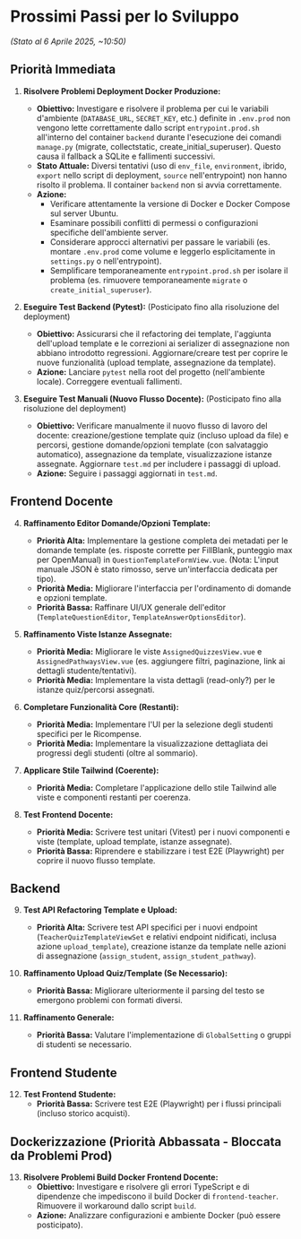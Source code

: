 # Prossimi Passi per lo Sviluppo

*(Stato al 6 Aprile 2025, ~10:50)*

## Priorità Immediata

1.  **Risolvere Problemi Deployment Docker Produzione:**
    *   **Obiettivo:** Investigare e risolvere il problema per cui le variabili d'ambiente (`DATABASE_URL`, `SECRET_KEY`, etc.) definite in `.env.prod` non vengono lette correttamente dallo script `entrypoint.prod.sh` all'interno del container `backend` durante l'esecuzione dei comandi `manage.py` (migrate, collectstatic, create_initial_superuser). Questo causa il fallback a SQLite e fallimenti successivi.
    *   **Stato Attuale:** Diversi tentativi (uso di `env_file`, `environment`, ibrido, `export` nello script di deployment, `source` nell'entrypoint) non hanno risolto il problema. Il container `backend` non si avvia correttamente.
    *   **Azione:**
        *   Verificare attentamente la versione di Docker e Docker Compose sul server Ubuntu.
        *   Esaminare possibili conflitti di permessi o configurazioni specifiche dell'ambiente server.
        *   Considerare approcci alternativi per passare le variabili (es. montare `.env.prod` come volume e leggerlo esplicitamente in `settings.py` o nell'entrypoint).
        *   Semplificare temporaneamente `entrypoint.prod.sh` per isolare il problema (es. rimuovere temporaneamente `migrate` o `create_initial_superuser`).

2.  **Eseguire Test Backend (Pytest):** (Posticipato fino alla risoluzione del deployment)
    *   **Obiettivo:** Assicurarsi che il refactoring dei template, l'aggiunta dell'upload template e le correzioni ai serializer di assegnazione non abbiano introdotto regressioni. Aggiornare/creare test per coprire le nuove funzionalità (upload template, assegnazione da template).
    *   **Azione:** Lanciare `pytest` nella root del progetto (nell'ambiente locale). Correggere eventuali fallimenti.

3.  **Eseguire Test Manuali (Nuovo Flusso Docente):** (Posticipato fino alla risoluzione del deployment)
    *   **Obiettivo:** Verificare manualmente il nuovo flusso di lavoro del docente: creazione/gestione template quiz (incluso upload da file) e percorsi, gestione domande/opzioni template (con salvataggio automatico), assegnazione da template, visualizzazione istanze assegnate. Aggiornare `test.md` per includere i passaggi di upload.
    *   **Azione:** Seguire i passaggi aggiornati in `test.md`.

## Frontend Docente

4.  **Raffinamento Editor Domande/Opzioni Template:**
    *   **Priorità Alta:** Implementare la gestione completa dei metadati per le domande template (es. risposte corrette per FillBlank, punteggio max per OpenManual) in `QuestionTemplateFormView.vue`. (Nota: L'input manuale JSON è stato rimosso, serve un'interfaccia dedicata per tipo).
    *   **Priorità Media:** Migliorare l'interfaccia per l'ordinamento di domande e opzioni template.
    *   **Priorità Bassa:** Raffinare UI/UX generale dell'editor (`TemplateQuestionEditor`, `TemplateAnswerOptionsEditor`).

5.  **Raffinamento Viste Istanze Assegnate:**
    *   **Priorità Media:** Migliorare le viste `AssignedQuizzesView.vue` e `AssignedPathwaysView.vue` (es. aggiungere filtri, paginazione, link ai dettagli studente/tentativi).
    *   **Priorità Media:** Implementare la vista dettagli (read-only?) per le istanze quiz/percorsi assegnati.

6.  **Completare Funzionalità Core (Restanti):**
    *   **Priorità Media:** Implementare l'UI per la selezione degli studenti specifici per le Ricompense.
    *   **Priorità Media:** Implementare la visualizzazione dettagliata dei progressi degli studenti (oltre al sommario).

7.  **Applicare Stile Tailwind (Coerente):**
    *   **Priorità Media:** Completare l'applicazione dello stile Tailwind alle viste e componenti restanti per coerenza.

8.  **Test Frontend Docente:**
    *   **Priorità Media:** Scrivere test unitari (Vitest) per i nuovi componenti e viste (template, upload template, istanze assegnate).
    *   **Priorità Bassa:** Riprendere e stabilizzare i test E2E (Playwright) per coprire il nuovo flusso template.

## Backend

9.  **Test API Refactoring Template e Upload:**
    *   **Priorità Alta:** Scrivere test API specifici per i nuovi endpoint (`TeacherQuizTemplateViewSet` e relativi endpoint nidificati, inclusa azione `upload_template`), creazione istanze da template nelle azioni di assegnazione (`assign_student`, `assign_student_pathway`).

10. **Raffinamento Upload Quiz/Template (Se Necessario):**
    *   **Priorità Bassa:** Migliorare ulteriormente il parsing del testo se emergono problemi con formati diversi.

11. **Raffinamento Generale:**
    *   **Priorità Bassa:** Valutare l'implementazione di `GlobalSetting` o gruppi di studenti se necessario.

## Frontend Studente

12. **Test Frontend Studente:**
    *   **Priorità Bassa:** Scrivere test E2E (Playwright) per i flussi principali (incluso storico acquisti).

## Dockerizzazione (Priorità Abbassata - Bloccata da Problemi Prod)

13. **Risolvere Problemi Build Docker Frontend Docente:**
    *   **Obiettivo:** Investigare e risolvere gli errori TypeScript e di dipendenze che impediscono il build Docker di `frontend-teacher`. Rimuovere il workaround dallo script `build`.
    *   **Azione:** Analizzare configurazioni e ambiente Docker (può essere posticipato).